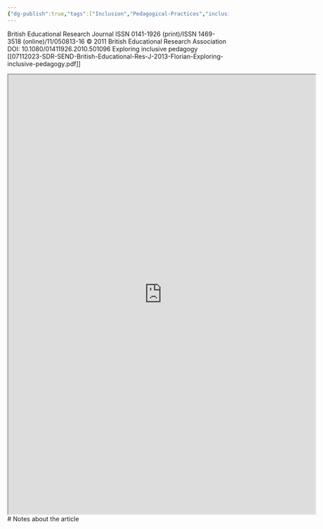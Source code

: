 ```yaml
---
{"dg-publish":true,"tags":["Inclusion","Pedagogical-Practices","inclusive-education","General-Education","Autism","Source"],"permalink":"/Sources with Notes/Articles/Exploring inclusive pedagogy/","dgPassFrontmatter":true}
---
```


British Educational Research Journal ISSN 0141-1926 (print)/ISSN 1469-3518 (online)/11/050813-16 © 2011 British Educational Research Association DOI: 10.1080/01411926.2010.501096 Exploring inclusive pedagogy
[[07112023-SDR-SEND-British-Educational-Res-J-2013-Florian-Exploring-inclusive-pedagogy.pdf]]

<iframe src="https://drive.google.com/file/d/1u89SyKZlDO9oM7fMGh2WDQ3bVTsLuVvK/preview" width="700" height="1000" ></iframe>
# Notes about the article
